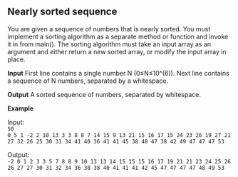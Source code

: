 ## Nearly sorted sequence  

You are given a sequence of numbers that is nearly sorted.
You must implement a sorting algorithm as a separate method or function and invoke it in from main(). The sorting algorithm must take an input array as an argument and either return a new sorted array, or modify the input array in place.

**Input**
First line contains a single number N (0≤N≤10^(6)). Next line contains a sequence of N numbers, separated by a whitespace.

**Output**
A sorted sequence of numbers, separated by whitespace.

**Example**

Input:  
`50 `  
`0 5 1 -2 2 10 13 3 3 8 8 7 14 15 9 13 21 15 16 17 15 24 23 26 19 27 21 27 32 26 25 30 31 34 41 40 36 41 41 45 38 48 47 38 42 49 47 47 47 53`  

Output:  
`-2 0 1 2 3 3 5 7 8 8 9 10 13 13 14 15 15 15 16 17 19 21 21 23 24 25 26 26 27 27 30 31 32 34 36 38 38 40 41 41 41 42 45 47 47 47 47 48 49 53`  
